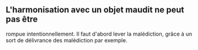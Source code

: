 ## L'harmonisation avec un objet maudit ne peut pas être

rompue intentionnellement. Il faut d'abord lever la malédiction,
grâce à un sort de délivrance des malédiction par exemple.
